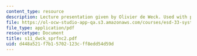 ```yaml
---
content_type: resource
description: Lecture presentation given by Olivier de Weck. Used with permission.
file: https://ol-ocw-studio-app-qa.s3.amazonaws.com/courses/esd-33-systems-engineering-summer-2004/d448a521f7b15702123cff8edd54d59d_s11_dwck_sprfnc2.pdf
file_type: application/pdf
resourcetype: Document
title: s11_dwck_sprfnc2.pdf
uid: d448a521-f7b1-5702-123c-ff8edd54d59d
---
```


